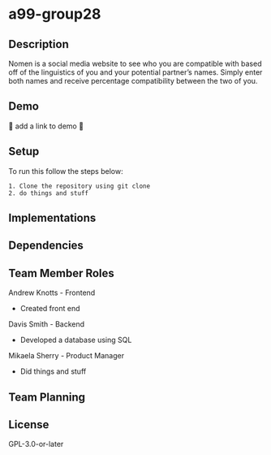 # a99-group28

## Description

Nomen is a social media website to see who you are compatible with based off of the linguistics of you and your potential partner’s names. Simply enter both names and receive percentage compatibility between the two of you.

## Demo

🐸 add a link to demo 🐸

## Setup

To run this follow the steps below:
```
1. Clone the repository using git clone
2. do things and stuff
```

## Implementations

## Dependencies

## Team Member Roles

Andrew Knotts - Frontend

- Created front end

Davis Smith - Backend

- Developed a database using SQL

Mikaela Sherry - Product Manager

- Did things and stuff

## Team Planning

## License
GPL-3.0-or-later
